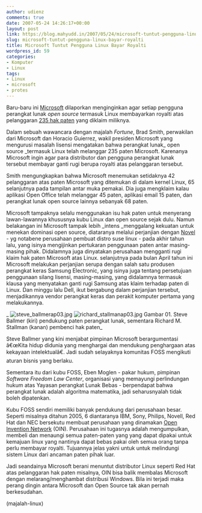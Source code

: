 ```yaml
---
author: udienz
comments: true
date: 2007-05-24 14:26:17+00:00
layout: post
link: https://blog.mahyudd.in/2007/05/24/microsoft-tuntut-pengguna-linux-bayar-royalti.html
slug: microsoft-tuntut-pengguna-linux-bayar-royalti
title: Microsoft Tuntut Pengguna Linux Bayar Royalti
wordpress_id: 59
categories:
- Komputer
- Linux
tags:
- Linux
- microsoft
- protes
---
```


Baru-baru ini [Microsoft](http://www.microsoft.com/) dilaporkan menginginkan agar setiap pengguna perangkat lunak _open source_ termasuk Linux membayarkan royalti atas pelanggaran [235 hak paten](http://money.cnn.com/magazines/fortune/fortune_archive/2007/05/28/100033867/index.htm) yang diklaim miliknya.

<!-- more -->

Dalam sebuah wawancara dengan majalah _Fortune_, Brad Smith, perwakilan dari Microsoft dan Horacio Guierrez, wakil presiden Microsoft yang mengurusi masalah lisensi mengatakan bahwa perangkat lunak_ open source _termasuk Linux telah melanggar 235 paten Microsoft. Karenanya Microsoft ingin agar para distributor dan pengguna perangkat lunak tersebut membayar ganti rugi berupa royalti atas pelanggaran tersebut.

Smith mengungkapkan bahwa Microsoft menemukan setidaknya 42 pelanggaran atas paten Microsoft yang ditemukan di dalam kernel Linux, 65 selanjutnya pada tampilan antar muka pemakai. Dia juga mengklaim kalau aplikasi Open Office telah melanggar 45 paten, aplikasi email 15 paten, dan perangkat lunak open source lainnya sebanyak 68 paten.

Microsoft tampaknya selalu menggunakan isu hak paten untuk menyerang lawan-lawannya khususnya kubu Linux dan open source sejak dulu. Namun belakangan ini Microsoft tampak lebih _intens _menggalang kekuatan untuk menekan dominasi open source, diataranya melalui perjanjian dengan [Novel](http://www.novell.com/) - yg notabene perusahaan pembuat distro suse linux - pada akhir tahun lalu, yang isinya mengijinkan pertukaran penggunaan paten antar masing-masing pihak. Didalamnya juga dinyatakan perusahaan mengganti rugi klaim hak paten Microsoft atas Linux. selanjutnya pada bulan April tahun ini Microsoft melakukan perjanjian serupa dengan salah satu produsen perangkat keras Samsung Electronic, yang isinya juga tentang persetujuan penggunaan silang lisensi, masing-masing, yang didalamnya termasuk klausa yang menyatakan ganti rugi Samsung atas klaim terhadap paten di Linux. Dan minggu lalu Dell, ikut bergabung dalam perjanjian tersebut, menjadikannya vendor perangkat keras dan perakit komputer pertama yang melakukannya.



_ ![steve_ballmerap03.jpg](http://majalah-linux.baliwae.com/wp-content/uploads/2007/05/steve_ballmerap03.jpg)  ![richard_stallmanap03.jpg](http://majalah-linux.baliwae.com/wp-content/uploads/2007/05/richard_stallmanap03.jpg)
Gambar 01.
Steve Ballmer (kiri) pendukung paten perangkat lunak,
sementara Richard M. Stallman (kanan) pembenci hak paten_

Steve Ballmer yang kini menjabat pimpinan Microsoft berargumentasi â€œKita hidup didunia yang menghargai dan mendukung penghargaan atas kekayaan intelektualâ€. Jadi sudah selayaknya komunitas FOSS mengikuti aturan bisnis yang berlaku.

Sementara itu dari kubu FOSS, Eben Moglen - pakar hukum, pimpinan _Software Freedom Law Center_, organisasi yang memayungi perlindungan hukum atas Yayasan perangkat Lunak Bebas - berpendapat bahwa perangkat lunak adalah algoritma matematika, jadi seharusnyalah tidak boleh dipatenkan.

Kubu FOSS sendiri memiliki banyak pendukung dari perusahaan besar. Seperti misalnya ditahun 2005, 6 diantaranya IBM, Sony, Philips, Novell, Red Hat dan NEC bersekutu membuat perusahaan yang dinamakan [Open Invention Network](http://www.openinventionnetwork.com/) (OIN). Perusahaan ini tugasnya adalah mengumpulkan, membeli dan menaungi semua paten-paten yang yang dapat dipakai untuk kemajuan linux yang nantinya dapat bebas pakai oleh semua orang tanpa perlu membayar royalti. Tujuannya jelas yakni untuk untuk melindungi sistem Linux dari ancaman paten pihak luar.

Jadi seandainya Microsoft berani menuntut distributor Linux seperti Red Hat atas pelanggaran hak paten misalnya, OIN bisa balik membalas Microsoft dengan melarang/menghambat distribusi Windows. Bila ini terjadi maka perang dingin antara Microsoft dan Open Source tak akan pernah berkesudahan.

(majalah-linux)
